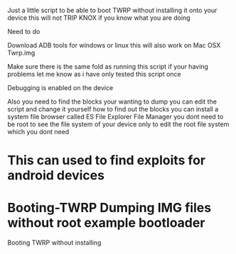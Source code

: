 
Just a little script to be able to boot TWRP without installing it onto your device this will not TRIP KNOX
if you know what you are doing


Need to do 

Download ADB tools for windows or linux this will also work on Mac OSX
Twrp.img 

Make sure there is the same fold as running this script if your having problems let me know as i have only tested this script once

Debugging is enabled on the device

Also you need to find the blocks your wanting to dump you can edit the script and change it yourself 
how to find out the blocks you can install a system file browser called ES File Explorer File Manager
you dont need to be root to see the file system of your device only to edit the root file system which you dont need

# This can used to find exploits for android devices

# Booting-TWRP Dumping IMG files without root example bootloader
Booting TWRP without installing
